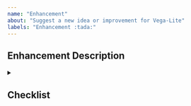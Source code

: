 ```yaml
---
name: "Enhancement"
about: "Suggest a new idea or improvement for Vega-Lite"
labels: "Enhancement :tada:"
---
```


## Enhancement Description

<!--
Describe the feature's goal, motivating use cases, and its expected behavior.

If you are proposing a new syntax, please provide at least one example spec, wrapped by triple backticks like this:

```json
{
  "mark": "point",
  "encoding": {"x": {"field": "a"}}
}
```

You are encouraged to prototype multiple alternative syntaxes for your proposed feature. Doing so often leads to a better design.
-->

<details>
  <summary><h2>Checklist</h2></summary>

- [ ] I checked for duplicate issues.
</details>
